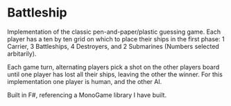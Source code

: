 # Battleship

Implementation of the classic pen-and-paper/plastic guessing game. Each player has a ten by ten grid on which to place their ships in the first phase: 1 Carrier, 3 Battleships, 4 Destroyers, and 2 Submarines (Numbers selected arbitarily).

Each game turn, alternating players pick a shot on the other players board until one player has lost all their ships, leaving the other the winner. For this implementation one player is human, and the other AI.

Built in F#, referencing a MonoGame library I have built.